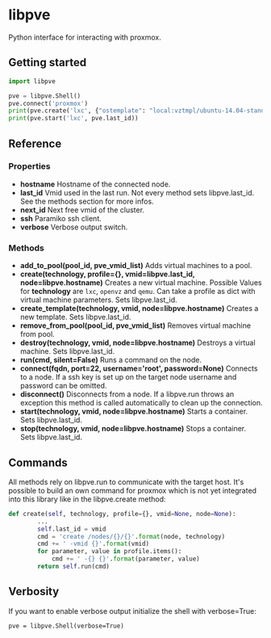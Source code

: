# libpve

Python interface for interacting with proxmox.

## Getting started

```python
import libpve

pve = libpve.Shell()
pve.connect('proxmox')
print(pve.create('lxc', {"ostemplate": "local:vztmpl/ubuntu-14.04-standard_14.04-1_amd64.tar.gz"}))
print(pve.start('lxc', pve.last_id))
```

## Reference

### Properties

* **hostname** Hostname of the connected node.
* **last_id** Vmid used in the last run. Not every method sets libpve.last_id. See the methods section for more infos.
* **next_id** Next free vmid of the cluster.
* **ssh** Paramiko ssh client.
* **verbose** Verbose output switch.

### Methods

* **add_to_pool(pool_id, pve_vmid_list)** Adds virtual machines to a pool.
* **create(technology, profile={}, vmid=libpve.last_id, node=libpve.hostname)** Creates a new virtual machine. Possible Values for **technology** are `lxc`, `openvz` and `qemu`. Can take a profile as dict with virtual machine parameters. Sets libpve.last_id.
* **create_template(technology, vmid, node=libpve.hostname)** Creates a new template. Sets libpve.last_id.
* **remove_from_pool(pool_id, pve_vmid_list)** Removes virtual machine from pool.
* **destroy(technology, vmid, node=libpve.hostname)** Destroys a virtual machine. Sets libpve.last_id.
* **run(cmd, silent=False)** Runs a command on the node.
* **connect(fqdn, port=22, username='root', password=None)** Connects to a node. If a ssh key is set up on the target node username and password can be omitted.
* **disconnect()** Disconnects from a node. If a libpve.run throws an exception this method is called automatically to clean up the connection.
* **start(technology, vmid, node=libpve.hostname)** Starts a container. Sets libpve.last_id.
* **stop(technology, vmid, node=libpve.hostname)** Stops a container. Sets libpve.last_id.

## Commands

All methods rely on libpve.run to communicate with the target host. It's possible to build an own command for proxmox which is not yet integrated into this library like in the libpve.create method:

```python
def create(self, technology, profile={}, vmid=None, node=None):
        ...
        self.last_id = vmid
        cmd = 'create /nodes/{}/{}'.format(node, technology)
        cmd += ' -vmid {}'.format(vmid)
        for parameter, value in profile.items():
            cmd += ' -{} {}'.format(parameter, value)
        return self.run(cmd)
```

## Verbosity

If you want to enable verbose output initialize the shell with verbose=True:

```
pve = libpve.Shell(verbose=True)
```